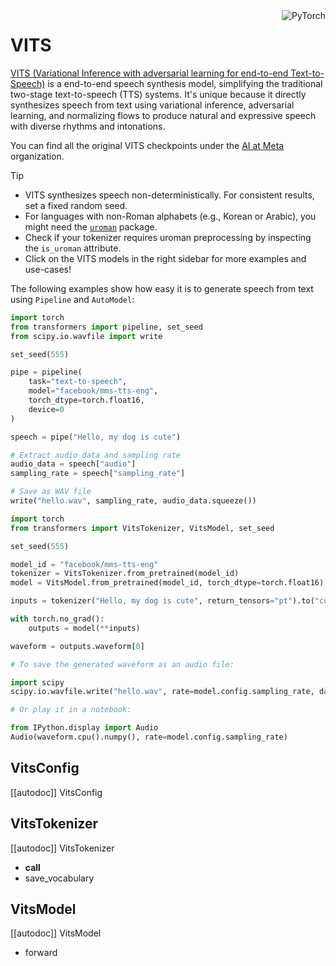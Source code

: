 <!--Copyright 2023 The HuggingFace Team. All rights reserved.

Licensed under the Apache License, Version 2.0 (the "License"); you may not use this file except in compliance with
the License. You may obtain a copy of the License at

http://www.apache.org/licenses/LICENSE-2.0

Unless required by applicable law or agreed to in writing, software distributed under the License is distributed on
an "AS IS" BASIS, WITHOUT WARRANTIES OR CONDITIONS OF ANY KIND, either express or implied. See the License for the
specific language governing permissions and limitations under the License.-->

<div style="float: right;">
    <div class="flex flex-wrap space-x-1">
        <img alt="PyTorch" src="https://img.shields.io/badge/PyTorch-DE3412?style=flat&logo=pytorch&logoColor=white">
    </div>
</div>

# VITS

[VITS (Variational Inference with adversarial learning for end-to-end Text-to-Speech)](https://hf.co/papers/2106.06103) is a end-to-end speech synthesis model, simplifying the traditional two-stage text-to-speech (TTS) systems. It's unique because it directly synthesizes speech from text using variational inference, adversarial learning, and normalizing flows to produce natural and expressive speech with diverse rhythms and intonations.

You can find all the original VITS checkpoints under the [AI at Meta](https://huggingface.co/facebook?search_models=mms-tts) organization.

> [!TIP]
> - VITS synthesizes speech non-deterministically. For consistent results, set a fixed random seed.
> - For languages with non-Roman alphabets (e.g., Korean or Arabic), you might need the [`uroman`](https://github.com/isi-nlp/uroman) package.
> - Check if your tokenizer requires uroman preprocessing by inspecting the `is_uroman` attribute.
> - Click on the VITS models in the right sidebar for more examples and use-cases!

The following examples show how easy it is to generate speech from text using `Pipeline` and `AutoModel`:

<hfoptions id="usage">
<hfoption id="Pipeline">

```python
import torch
from transformers import pipeline, set_seed
from scipy.io.wavfile import write

set_seed(555)

pipe = pipeline(
    task="text-to-speech",
    model="facebook/mms-tts-eng",
    torch_dtype=torch.float16,
    device=0
)

speech = pipe("Hello, my dog is cute")

# Extract audio data and sampling rate
audio_data = speech["audio"]
sampling_rate = speech["sampling_rate"]

# Save as WAV file
write("hello.wav", sampling_rate, audio_data.squeeze())
```

</hfoption>
<hfoption id="AutoModel">

```python
import torch
from transformers import VitsTokenizer, VitsModel, set_seed

set_seed(555)

model_id = "facebook/mms-tts-eng"
tokenizer = VitsTokenizer.from_pretrained(model_id)
model = VitsModel.from_pretrained(model_id, torch_dtype=torch.float16).to("cuda")

inputs = tokenizer("Hello, my dog is cute", return_tensors="pt").to("cuda")

with torch.no_grad():
    outputs = model(**inputs)

waveform = outputs.waveform[0]

# To save the generated waveform as an audio file:

import scipy
scipy.io.wavfile.write("hello.wav", rate=model.config.sampling_rate, data=waveform.cpu().numpy())

# Or play it in a notebook:

from IPython.display import Audio
Audio(waveform.cpu().numpy(), rate=model.config.sampling_rate)
```

</hfoption>
</hfoptions>

## VitsConfig

[[autodoc]] VitsConfig

## VitsTokenizer

[[autodoc]] VitsTokenizer
- __call__
- save_vocabulary

## VitsModel

[[autodoc]] VitsModel
- forward

